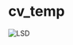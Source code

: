 # cv_temp
![LSD](https://user-images.githubusercontent.com/52823519/224058823-0f5aa0f1-8ed4-417a-b4b7-21868aa1da2f.gif)
